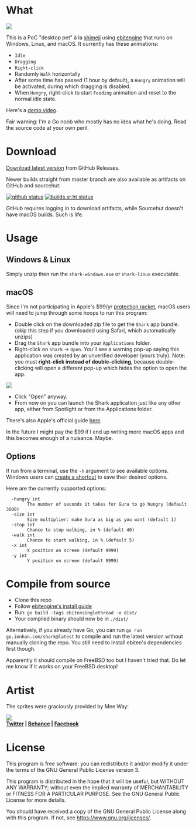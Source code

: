 # What

![](https://user-images.githubusercontent.com/1446315/177188223-ad9759c9-4ef4-44e0-84d8-03cfd46129b8.png)

This is a PoC "desktop pet" à la [shimeji][1] using [ebitengine][2] that runs
on Windows, Linux, and macOS. It currently has these animations:

- `Idle`
- `Dragging`
- `Right-click`
- Randomly `Walk` horizontally
- After some time has passed (1 hour by default), a `Hungry` animation will be
  activated, during which dragging is disabled.
- When `Hungry`, right-click to start `Feeding` animation and reset to the
  normal idle state.

Here's a [demo video](https://user-images.githubusercontent.com/1446315/178103169-006c2bc0-ebb9-4014-aba5-8a1fbc3d0733.mp4).

Fair warning: I'm a Go noob who mostly has no idea what he's doing.
Read the source code at your own peril.

# Download

[Download latest version][5] from GitHub Releases.

Newer builds straight from master branch are also available as artifacts on
GitHub and sourcehut:

[![github status](https://github.com/nhanb/shark/actions/workflows/main.yml/badge.svg)][gh]
[![builds.sr.ht status](https://builds.sr.ht/~nhanb/shark/commits/master.svg)][srht]

GitHub requires logging in to download artifacts, while Sourcehut doesn't have
macOS builds. Such is life.

# Usage

## Windows & Linux

Simply unzip then run the `shark-windows.exe` or `shark-linux` executable.

## macOS

Since I'm not participating in Apple's $99/yr [protection racket][pr], macOS
users will need to jump through some hoops to run this program:

- Double click on the downloaded zip file to get the `Shark` app bundle.
  (skip this step if you downloaded using Safari, which automatically unzips)
- Drag the `Shark` app bundle into your `Applications` folder.
- Right-click on `Shark` -> `Open`. You'll see a warning pop-up saying this
  application was created by an unverified developer (yours truly). Note: you
  must **right-click instead of double-clicking**, because double-clicking will
  open a different pop-up which hides the option to open the app.

![](https://user-images.githubusercontent.com/1446315/178136989-247b5d70-ee37-47a6-95b2-a726103b95f3.png)

- Click "Open" anyway.
- From now on you can launch the Shark application just like any other app,
  either from Spotlight or from the Applications folder.

There's also Apple's official guide [here][apple-guide].

In the future I might pay the $99 if I end up writing more macOS apps and this
becomes enough of a nuisance. Maybe.

## Options

If run from a terminal, use the `-h` argument to see available options.
Windows users can [create a shortcut][7] to save their desired options.

Here are the currently supported options:

```
  -hungry int
        The number of seconds it takes for Gura to go hungry (default 3600)
  -size int
        Size multiplier: make Gura as big as you want (default 1)
  -stop int
        Chance to stop walking, in % (default 40)
  -walk int
        Chance to start walking, in % (default 5)
  -x int
        X position on screen (default 9999)
  -y int
        Y position on screen (default 9999)
```

# Compile from source

- Clone this repo
- Follow [ebitengine's install guide][6]
- Run: `go build -tags ebitensinglethread -o dist/`
- Your compiled binary should now be in `./dist/`

Alternatively, if you already have Go, you can run `go run
go.imnhan.com/shark@latest` to compile and run the latest version without
manually cloning the repo. You still need to install ebiten's dependencies
first though.

Apparently it should compile on FreeBSD too but I haven't tried that.
Do let me know if it works on your FreeBSD desktop!

# Artist

The sprites were graciously provided by Mee Way:

![](https://user-images.githubusercontent.com/1446315/176449384-7a06250d-7dfe-4371-b998-707ddbda66b1.jpg)  
**[Twitter][8] | [Behance][3] | [Facebook][4]**

# License

This program is free software: you can redistribute it and/or modify it under
the terms of the GNU General Public License version 3.

This program is distributed in the hope that it will be useful, but WITHOUT ANY
WARRANTY; without even the implied warranty of MERCHANTABILITY or FITNESS FOR A
PARTICULAR PURPOSE. See the GNU General Public License for more details.

You should have received a copy of the GNU General Public License along with
this program. If not, see <https://www.gnu.org/licenses/>.

[1]: https://shimejis.xyz/
[2]: https://ebiten.org/
[3]: https://www.behance.net/meeway/projects
[4]: https://www.facebook.com/meexway
[5]: https://github.com/nhanb/shark/releases/latest
[6]: https://ebiten.org/documents/install.html
[7]: https://superuser.com/questions/29569/how-to-add-command-line-options-to-shortcut
[8]: https://twitter.com/mee_way

[srht]: https://builds.sr.ht/~nhanb/shark/commits/master
[gh]: https://github.com/nhanb/shark/actions/workflows/main.yml
[pr]: https://developer.apple.com/documentation/security/notarizing_macos_software_before_distribution
[apple-guide]: https://support.apple.com/en-vn/guide/mac-help/mh40616/mac
